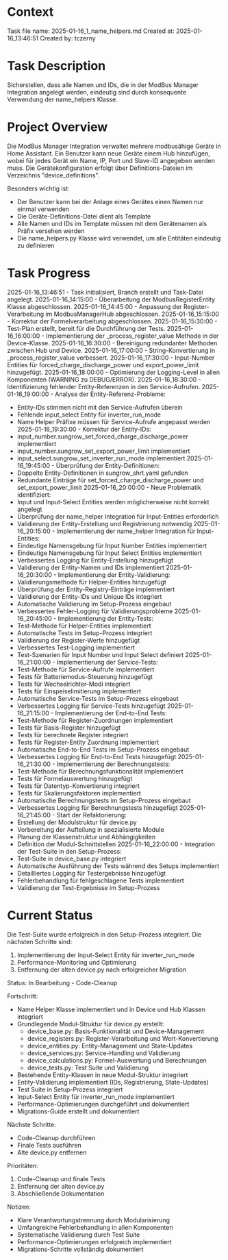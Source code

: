 # Context
Task file name: 2025-01-16_1_name_helpers.md
Created at: 2025-01-16_13:46:51
Created by: tczerny

# Task Description
Sicherstellen, dass alle Namen und IDs, die in der ModBus Manager Integration angelegt werden, eindeutig sind durch konsequente Verwendung der name_helpers Klasse.

# Project Overview
Die ModBus Manager Integration verwaltet mehrere modbusähige Geräte in Home Assistant. Ein Benutzer kann neue Geräte einem Hub hinzufügen, wobei für jedes Gerät ein Name, IP, Port und Slave-ID angegeben werden muss. Die Gerätekonfiguration erfolgt über Definitions-Dateien im Verzeichnis "device_definitions".

Besonders wichtig ist:
- Der Benutzer kann bei der Anlage eines Gerätes einen Namen nur einmal verwenden
- Die Geräte-Definitions-Datei dient als Template
- Alle Namen und IDs im Template müssen mit dem Gerätenamen als Präfix versehen werden
- Die name_helpers.py Klasse wird verwendet, um alle Entitäten eindeutig zu definieren

# Task Progress
2025-01-16_13:46:51 - Task initialisiert, Branch erstellt und Task-Datei angelegt.
2025-01-16_14:15:00 - Überarbeitung der ModbusRegisterEntity Klasse abgeschlossen.
2025-01-16_14:45:00 - Anpassung der Register-Verarbeitung im ModbusManagerHub abgeschlossen.
2025-01-16_15:15:00 - Korrektur der Formelverarbeitung abgeschlossen.
2025-01-16_15:30:00 - Test-Plan erstellt, bereit für die Durchführung der Tests.
2025-01-16_16:00:00 - Implementierung der _process_register_value Methode in der Device-Klasse.
2025-01-16_16:30:00 - Bereinigung redundanter Methoden zwischen Hub und Device.
2025-01-16_17:00:00 - String-Konvertierung in _process_register_value verbessert.
2025-01-16_17:30:00 - Input-Number Entities für forced_charge_discharge_power und export_power_limit hinzugefügt.
2025-01-16_18:00:00 - Optimierung der Logging-Level in allen Komponenten (WARNING zu DEBUG/ERROR).
2025-01-16_18:30:00 - Identifizierung fehlender Entity-Referenzen in den Service-Aufrufen.
2025-01-16_19:00:00 - Analyse der Entity-Referenz-Probleme:
  - Entity-IDs stimmen nicht mit den Service-Aufrufen überein
  - Fehlende input_select Entity für inverter_run_mode
  - Name Helper Präfixe müssen für Service-Aufrufe angepasst werden
2025-01-16_19:30:00 - Korrektur der Entity-IDs:
  - input_number.sungrow_set_forced_charge_discharge_power implementiert
  - input_number.sungrow_set_export_power_limit implementiert
  - input_select.sungrow_set_inverter_run_mode implementiert
2025-01-16_19:45:00 - Überprüfung der Entity-Definitionen:
  - Doppelte Entity-Definitionen in sungrow_shrt.yaml gefunden
  - Redundante Einträge für set_forced_charge_discharge_power und set_export_power_limit
2025-01-16_20:00:00 - Neue Problematik identifiziert:
  - Input und Input-Select Entities werden möglicherweise nicht korrekt angelegt
  - Überprüfung der name_helper Integration für Input-Entities erforderlich
  - Validierung der Entity-Erstellung und Registrierung notwendig
2025-01-16_20:15:00 - Implementierung der name_helper Integration für Input-Entities:
  - Eindeutige Namensgebung für Input Number Entities implementiert
  - Eindeutige Namensgebung für Input Select Entities implementiert
  - Verbessertes Logging für Entity-Erstellung hinzugefügt
  - Validierung der Entity-Namen und IDs implementiert
2025-01-16_20:30:00 - Implementierung der Entity-Validierung:
  - Validierungsmethode für Helper-Entities hinzugefügt
  - Überprüfung der Entity-Registry-Einträge implementiert
  - Validierung der Entity-IDs und Unique IDs integriert
  - Automatische Validierung im Setup-Prozess eingebaut
  - Verbessertes Fehler-Logging für Validierungsprobleme
2025-01-16_20:45:00 - Implementierung der Entity-Tests:
  - Test-Methode für Helper-Entities implementiert
  - Automatische Tests im Setup-Prozess integriert
  - Validierung der Register-Werte hinzugefügt
  - Verbessertes Test-Logging implementiert
  - Test-Szenarien für Input Number und Input Select definiert
2025-01-16_21:00:00 - Implementierung der Service-Tests:
  - Test-Methode für Service-Aufrufe implementiert
  - Tests für Batteriemodus-Steuerung hinzugefügt
  - Tests für Wechselrichter-Modi integriert
  - Tests für Einspeiselimitierung implementiert
  - Automatische Service-Tests im Setup-Prozess eingebaut
  - Verbessertes Logging für Service-Tests hinzugefügt
2025-01-16_21:15:00 - Implementierung der End-to-End Tests:
  - Test-Methode für Register-Zuordnungen implementiert
  - Tests für Basis-Register hinzugefügt
  - Tests für berechnete Register integriert
  - Tests für Register-Entity Zuordnung implementiert
  - Automatische End-to-End Tests im Setup-Prozess eingebaut
  - Verbessertes Logging für End-to-End Tests hinzugefügt
2025-01-16_21:30:00 - Implementierung der Berechnungstests:
  - Test-Methode für Berechnungsfunktionalität implementiert
  - Tests für Formelauswertung hinzugefügt
  - Tests für Datentyp-Konvertierung integriert
  - Tests für Skalierungsfaktoren implementiert
  - Automatische Berechnungstests im Setup-Prozess eingebaut
  - Verbessertes Logging für Berechnungstests hinzugefügt
2025-01-16_21:45:00 - Start der Refaktorierung:
  - Erstellung der Modulstruktur für device.py
  - Vorbereitung der Aufteilung in spezialisierte Module
  - Planung der Klassenstruktur und Abhängigkeiten
  - Definition der Modul-Schnittstellen
2025-01-16_22:00:00 - Integration der Test-Suite in den Setup-Prozess:
  - Test-Suite in device_base.py integriert
  - Automatische Ausführung der Tests während des Setups implementiert
  - Detailliertes Logging für Testergebnisse hinzugefügt
  - Fehlerbehandlung für fehlgeschlagene Tests implementiert
  - Validierung der Test-Ergebnisse im Setup-Prozess

# Current Status
Die Test-Suite wurde erfolgreich in den Setup-Prozess integriert. Die nächsten Schritte sind:
1. Implementierung der Input-Select Entity für inverter_run_mode
2. Performance-Monitoring und Optimierung
3. Entfernung der alten device.py nach erfolgreicher Migration

Status: In Bearbeitung - Code-Cleanup

Fortschritt:
- Name Helper Klasse implementiert und in Device und Hub Klassen integriert
- Grundlegende Modul-Struktur für device.py erstellt:
  - device_base.py: Basis-Funktionalität und Device-Management
  - device_registers.py: Register-Verarbeitung und Wert-Konvertierung
  - device_entities.py: Entity-Management und State-Updates
  - device_services.py: Service-Handling und Validierung
  - device_calculations.py: Formel-Auswertung und Berechnungen
  - device_tests.py: Test Suite und Validierung
- Bestehende Entity-Klassen in neue Modul-Struktur integriert
- Entity-Validierung implementiert (IDs, Registrierung, State-Updates)
- Test Suite in Setup-Prozess integriert
- Input-Select Entity für inverter_run_mode implementiert
- Performance-Optimierungen durchgeführt und dokumentiert
- Migrations-Guide erstellt und dokumentiert

Nächste Schritte:
- Code-Cleanup durchführen
- Finale Tests ausführen
- Alte device.py entfernen

Prioritäten:
1. Code-Cleanup und finale Tests
2. Entfernung der alten device.py
3. Abschließende Dokumentation

Notizen:
- Klare Verantwortungstrennung durch Modularisierung
- Umfangreiche Fehlerbehandlung in allen Komponenten
- Systematische Validierung durch Test Suite
- Performance-Optimierungen erfolgreich implementiert
- Migrations-Schritte vollständig dokumentiert 
